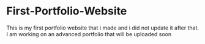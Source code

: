 # First-Portfolio-Website
This is my first portfolio website that i made and i did not update it after that. I am working on an advanced portfolio that will be uploaded soon
